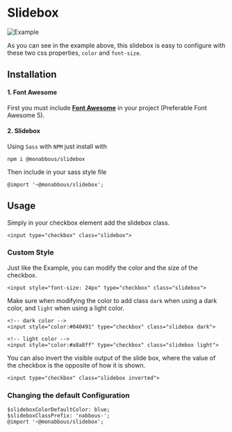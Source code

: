 # Slidebox
![Example](https://i.imgur.com/yyRPh0R.gif)

As you can see in the example above, this slidebox is easy to configure with these two css properties, `color` and `font-size`.

## Installation
#### 1. Font Awesome
First you must include **[Font Awesome](https://i.imgur.com/yyRPh0R.gif)** in your project (Preferable Font Awesome 5).
#### 2. Slidebox
Using `Sass` with `NPM` just install with

    npm i @monabbous/slidebox
    
Then include in your sass style file
    
    @import '~@monabbous/slidebox';

## Usage
Simply in your checkbox element add the slidebox class.

    <input type="checkbox" class="slidebox">
    
### Custom Style
Just like the Example, you can modify the color and the size of the checkbox.

    <input style="font-size: 24px" type="checkbox" class="slidebox">

Make sure when modifying the color to add class `dark` when using a dark color, and `light` when using a light color.

    <!-- dark color -->
    <input style="color:#040491" type="checkbox" class="slidebox dark">
    
    <!-- light color -->
    <input style="color:#a8a8ff" type="checkbox" class="slidebox light">

You can also invert the visible output of the slide box, where the value of the checkbox is the opposite of how it is shown.

    <input type="checkbox" class="slidebox inverted">

### Changing the default Configuration
    
    $slideboxColorDefaultColor: blue;
    $slideboxClassPrefix: 'nabbous-';
    @import '~@monabbous/slidebox';
